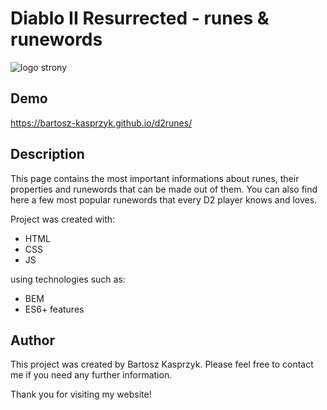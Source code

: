 # Diablo II Resurrected - runes & runewords

![logo strony](/images/shareCropped.png)

## Demo

https://bartosz-kasprzyk.github.io/d2runes/

## Description

This page contains the most important informations about runes, their properties and runewords that can be made out of them. You can also find here a few most popular runewords that every D2 player knows and loves.

Project was created with:
* HTML
* CSS
* JS
  
using technologies such as:
* BEM
* ES6+ features

## Author

This project was created by Bartosz Kasprzyk. Please feel free to contact me if you need any further information.

Thank you for visiting my website!
